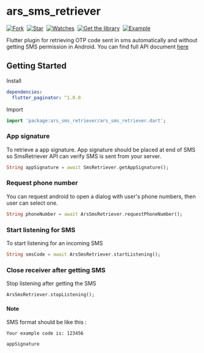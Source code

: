 # ars_sms_retriever
[![Fork](https://img.shields.io/github/forks/arsamme/flutter-sms-retriever?style=social)](https://github.com/arsamme/flutter-sms-retriever/fork)&nbsp; [![Star](https://img.shields.io/github/stars/arsamme/flutter-sms-retriever?style=social)](https://github.com/arsamme/flutter-sms-retriever)&nbsp; [![Watches](https://img.shields.io/github/watchers/arsamme/flutter-sms-retriever?style=social)](https://github.com/arsamme/flutter-sms-retriever/)&nbsp; [![Get the library](https://img.shields.io/badge/Get%20library-pub-blue)](https://pub.dev/packages/ars_sms_retriever)&nbsp; [![Example](https://img.shields.io/badge/Example-Ex-success)](https://pub.dev/packages/ars_sms_retriever/example)

Flutter plugin for retrieving OTP code sent in sms automatically and without getting SMS permission in Android. You can find full API document [here](https://developers.google.com/identity/sms-retriever/)

## Getting Started

Install
``` yaml
dependencies:
  flutter_paginator: ^1.0.0
```

Import
``` dart
import 'package:ars_sms_retriever/ars_sms_retriever.dart';
```

### App signature
To retrieve a app signature. App signature should be placed at end of SMS so SmsRetriever API can verify SMS is sent from your server.
``` dart
String appSignature = await SmsRetriever.getAppSignature();
```

### Request phone number
You can request android to open a dialog with user's phone numbers, then user can select one.
``` dart
String phoneNumber = await ArsSmsRetriever.requestPhoneNumber();
```

### Start listening for SMS
To start listening for an incoming SMS
``` dart
String smsCode = await ArsSmsRetriever.startListening();
```

### Close receiver after getting SMS
Stop listening after getting the SMS
``` dart
ArsSmsRetriever.stopListening();
```

#### Note
SMS format should be like this :

``` text
Your example code is: 123456

appSignature
```